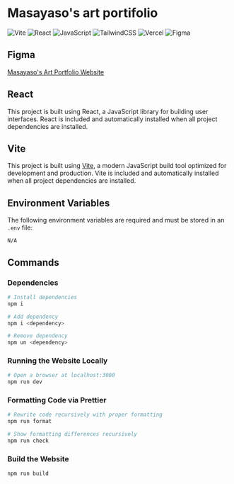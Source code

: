 # Masayaso's art portifolio

![Vite](https://img.shields.io/badge/Vite-%23f712ff?style=for-the-badge&logo=Vite&logoColor=%23ffffff)
![React](https://img.shields.io/badge/React-%2300d1ff?style=for-the-badge&logo=React&logoColor=%23ffffff&color=%2300d1ff)
![JavaScript](https://img.shields.io/badge/javascript-%23323330.svg?style=for-the-badge&logo=javascript&logoColor=%23F7DF1E)
![TailwindCSS](https://img.shields.io/badge/tailwindcss-%2338B2AC.svg?style=for-the-badge&logo=tailwind-css&logoColor=white)
![Vercel](https://img.shields.io/badge/Vercel-%23000000?style=for-the-badge&logo=Vercel&logoColor=%23ffffff&color=%23000000)
![Figma](https://img.shields.io/badge/figma-%23F24E1E.svg?style=for-the-badge&logo=figma&logoColor=white)

## Figma

[Masayaso's Art Portfolio Website](https://www.figma.com/design/xAU0cVk1O4ujFwAlzk49fg/masayaso's-art-portfolio?node-id=0-1&t=KFMFWpH9oO3hqzeY-1)
## React

This project is built using React, a JavaScript library for building user interfaces. React is included and automatically installed when all project dependencies are installed.

## Vite

This project is built using [Vite](https://vite.dev/), a modern JavaScript build tool optimized for development and production. Vite is included and automatically installed when all project dependencies are installed.

## Environment Variables

The following environment variables are required and must be stored in an `.env` file:

```env
N/A
```

## Commands

### Dependencies

```bash
# Install dependencies
npm i

# Add dependency
npm i <dependency>

# Remove dependency
npm un <dependency>
```

### Running the Website Locally

```bash
# Open a browser at localhost:3000
npm run dev
```

### Formatting Code via Prettier

```bash
# Rewrite code recursively with proper formatting
npm run format

# Show formatting differences recursively
npm run check
```

### Build the Website

```bash
npm run build
```
